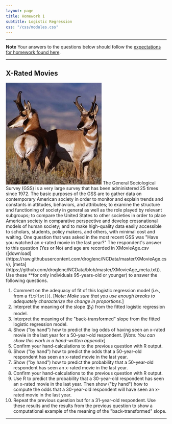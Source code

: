 ```yaml
---
layout: page
title: Homework 1
subtitle: Logistic Regression
css: "/css/modules.css"
---
```


----

<div class="alert alert-warning">
  <strong>Note</strong> Your answers to the questions below should follow the <a href="../../resources/hwformat" target="_blank">expectations for homework found here</a>.
</div>

----

## X-Rated Movies
<img src="../zimgs/pronghorn_antelope.jpg" alt="Pronghorn Antelope" class="img-right">
The General Sociological Survey (GSS) is a very large survey that has been administered 25 times since 1972.  The basic purposes of the GSS are to gather data on contemporary American society in order to monitor and explain trends and constants in attitudes, behaviors, and attributes; to examine the structure and functioning of society in general as well as the role played by relevant subgroups; to compare the United States to other societies in order to place American society in comparative perspective and develop crossnational models of human society; and to make high-quality data easily accessible to scholars, students, policy makers, and others, with minimal cost and waiting.  One question that was asked in the most recent GSS was "Have you watched an x-rated movie in the last year?"  The respondent's answer to this question (Yes or No) and age are recorded in XMovieAge.csv ([download](https://raw.githubusercontent.com/droglenc/NCData/master/XMovieAge.csv), [meta](https://github.com/droglenc/NCData/blob/master/XMovieAge_meta.txt)). Use these **for only individuals 95-years-old or younger) to answer the following questions.

1. Comment on the adequacy of fit of this logistic regression model (i.e., from a `fitPlot()`). [*Note: Make sure that you use enough breaks to adequately characterize the change in proportions.*]
1. Interpret the meaning of the slope (&beta;<sub>1</sub>) from the fitted logistic regression model.
1. Interpret the meaning of the "back-transformed" slope from the fitted logistic regression model.
1. Show ("by hand") how to predict the log odds of having seen an x-rated movie in the last year for a 50-year-old respondent. [*Note: You can show this work in a hand-written appendix*]
1. Confirm your hand-calculations to the previous question with R output.
1. Show ("by hand") how to predict the odds that a 50-year-old respondent has seen an x-rated movie in the last year.
1. Show ("by hand") how to predict the probability that a 50-year-old respondent has seen an x-rated movie in the last year.
1. Confirm your hand-calculations to the previous question with R output.
1. Use R to predict the probability that a 30-year-old respondent has seen an x-rated movie in the last year.  Then show ("by hand") how to compute the odds that a 30-year-old respondent will have seen an x-rated movie in the last year.
1. Repeat the previous question but for a 31-year-old respondent.  Use these results and the results from the previous question to show a computational example of the meaning of the "back-transformed" slope.

----
